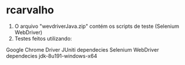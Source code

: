 # rcarvalho

1.  O arquivo "wevdriverJava.zip" contém os scripts de teste (Selenium WebDriver)
2.  Testes feitos utilizando:

Google Chrome Driver
JUniti dependecies
Selenium WebDriver dependecies
jdk-8u191-windows-x64
